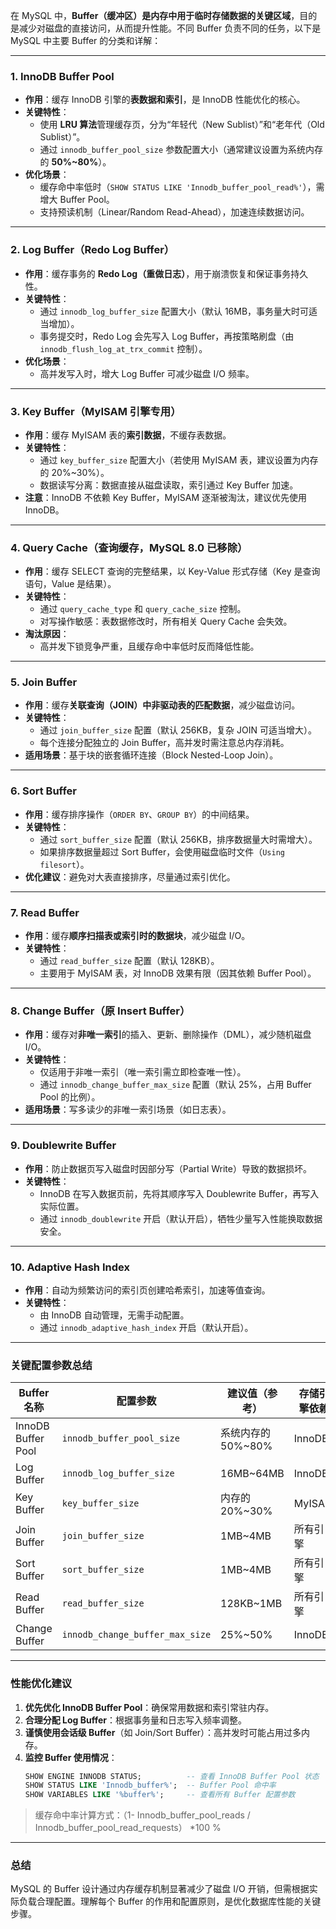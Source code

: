 在 MySQL 中，**Buffer（缓冲区）是内存中用于临时存储数据的关键区域**，目的是减少对磁盘的直接访问，从而提升性能。不同 Buffer 负责不同的任务，以下是 MySQL 中主要 Buffer 的分类和详解：

---

### **1. InnoDB Buffer Pool**
- **作用**：缓存 InnoDB 引擎的**表数据和索引**，是 InnoDB 性能优化的核心。
- **关键特性**：
  - 使用 **LRU 算法**管理缓存页，分为“年轻代（New Sublist）”和“老年代（Old Sublist）”。
  - 通过 `innodb_buffer_pool_size` 参数配置大小（通常建议设置为系统内存的 **50%~80%**）。
- **优化场景**：
  - 缓存命中率低时（`SHOW STATUS LIKE 'Innodb_buffer_pool_read%'`），需增大 Buffer Pool。
  - 支持预读机制（Linear/Random Read-Ahead），加速连续数据访问。

---

### **2. Log Buffer（Redo Log Buffer）**
- **作用**：缓存事务的 **Redo Log（重做日志）**，用于崩溃恢复和保证事务持久性。
- **关键特性**：
  - 通过 `innodb_log_buffer_size` 配置大小（默认 16MB，事务量大时可适当增加）。
  - 事务提交时，Redo Log 会先写入 Log Buffer，再按策略刷盘（由 `innodb_flush_log_at_trx_commit` 控制）。
- **优化场景**：
  - 高并发写入时，增大 Log Buffer 可减少磁盘 I/O 频率。

---

### **3. Key Buffer（MyISAM 引擎专用）**
- **作用**：缓存 MyISAM 表的**索引数据**，不缓存表数据。
- **关键特性**：
  - 通过 `key_buffer_size` 配置大小（若使用 MyISAM 表，建议设置为内存的 20%~30%）。
  - 数据读写分离：数据直接从磁盘读取，索引通过 Key Buffer 加速。
- **注意**：InnoDB 不依赖 Key Buffer，MyISAM 逐渐被淘汰，建议优先使用 InnoDB。

---

### **4. Query Cache（查询缓存，MySQL 8.0 已移除）**
- **作用**：缓存 SELECT 查询的完整结果，以 Key-Value 形式存储（Key 是查询语句，Value 是结果）。
- **关键特性**：
  - 通过 `query_cache_type` 和 `query_cache_size` 控制。
  - 对写操作敏感：表数据修改时，所有相关 Query Cache 会失效。
- **淘汰原因**：
  - 高并发下锁竞争严重，且缓存命中率低时反而降低性能。

---

### **5. Join Buffer**
- **作用**：缓存**关联查询（JOIN）中非驱动表的匹配数据**，减少磁盘访问。
- **关键特性**：
  - 通过 `join_buffer_size` 配置（默认 256KB，复杂 JOIN 可适当增大）。
  - 每个连接分配独立的 Join Buffer，高并发时需注意总内存消耗。
- **适用场景**：基于块的嵌套循环连接（Block Nested-Loop Join）。

---

### **6. Sort Buffer**
- **作用**：缓存排序操作（`ORDER BY`、`GROUP BY`）的中间结果。
- **关键特性**：
  - 通过 `sort_buffer_size` 配置（默认 256KB，排序数据量大时需增大）。
  - 如果排序数据量超过 Sort Buffer，会使用磁盘临时文件（`Using filesort`）。
- **优化建议**：避免对大表直接排序，尽量通过索引优化。

---

### **7. Read Buffer**
- **作用**：缓存**顺序扫描表或索引时的数据块**，减少磁盘 I/O。
- **关键特性**：
  - 通过 `read_buffer_size` 配置（默认 128KB）。
  - 主要用于 MyISAM 表，对 InnoDB 效果有限（因其依赖 Buffer Pool）。

---

### **8. Change Buffer（原 Insert Buffer）**
- **作用**：缓存对**非唯一索引**的插入、更新、删除操作（DML），减少随机磁盘 I/O。
- **关键特性**：
  - 仅适用于非唯一索引（唯一索引需立即检查唯一性）。
  - 通过 `innodb_change_buffer_max_size` 配置（默认 25%，占用 Buffer Pool 的比例）。
- **适用场景**：写多读少的非唯一索引场景（如日志表）。

---

### **9. Doublewrite Buffer**
- **作用**：防止数据页写入磁盘时因部分写（Partial Write）导致的数据损坏。
- **关键特性**：
  - InnoDB 在写入数据页前，先将其顺序写入 Doublewrite Buffer，再写入实际位置。
  - 通过 `innodb_doublewrite` 开启（默认开启），牺牲少量写入性能换取数据安全。

---

### **10. Adaptive Hash Index**
- **作用**：自动为频繁访问的索引页创建哈希索引，加速等值查询。
- **关键特性**：
  - 由 InnoDB 自动管理，无需手动配置。
  - 通过 `innodb_adaptive_hash_index` 开启（默认开启）。

---

### **关键配置参数总结**
| Buffer 名称         | 配置参数                      | 建议值（参考）       | 存储引擎依赖      |
|---------------------|-----------------------------|--------------------|-----------------|
| InnoDB Buffer Pool  | `innodb_buffer_pool_size`   | 系统内存的 50%~80% | InnoDB          |
| Log Buffer          | `innodb_log_buffer_size`    | 16MB~64MB          | InnoDB          |
| Key Buffer          | `key_buffer_size`           | 内存的 20%~30%     | MyISAM          |
| Join Buffer         | `join_buffer_size`          | 1MB~4MB            | 所有引擎         |
| Sort Buffer         | `sort_buffer_size`          | 1MB~4MB            | 所有引擎         |
| Read Buffer         | `read_buffer_size`          | 128KB~1MB          | 所有引擎         |
| Change Buffer       | `innodb_change_buffer_max_size` | 25%~50%         | InnoDB          |

---

### **性能优化建议**
1. **优先优化 InnoDB Buffer Pool**：确保常用数据和索引常驻内存。
2. **合理分配 Log Buffer**：根据事务量和日志写入频率调整。
3. **谨慎使用会话级 Buffer**（如 Join/Sort Buffer）：高并发时可能占用过多内存。
4. **监控 Buffer 使用情况**：
   ```sql
   SHOW ENGINE INNODB STATUS;          -- 查看 InnoDB Buffer Pool 状态
   SHOW STATUS LIKE 'Innodb_buffer%';  -- Buffer Pool 命中率
   SHOW VARIABLES LIKE '%buffer%';     -- 查看所有 Buffer 配置参数
   ```

> 缓存命中率计算方式：（1- Innodb_buffer_pool_reads / Innodb_buffer_pool_read_requests） *100 % 
---

### **总结**
MySQL 的 Buffer 设计通过内存缓存机制显著减少了磁盘 I/O 开销，但需根据实际负载合理配置。理解每个 Buffer 的作用和配置原则，是优化数据库性能的关键步骤。
